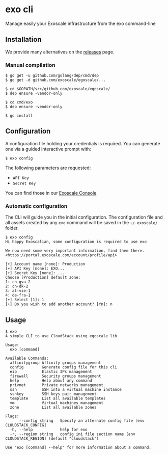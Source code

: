 # exo cli

Manage easily your Exoscale infrastructure from the exo command-line


## Installation

We provide many alternatives on the [releases](https://github.com/exoscale/egoscale/releases) page.

### Manual compilation

```
$ go get -u github.com/golang/dep/cmd/dep
$ go get -d github.com/exoscale/egoscale/...

$ cd $GOPATH/src/github.com/exoscale/egoscale/
$ dep ensure -vendor-only

$ cd cmd/exo
$ dep ensure -vendor-only

$ go install
```

## Configuration

A configuration file holding your credentials is required.
You can generate one via a guided interactive prompt with:

```
$ exo config
```

The following parameters are requested:

- `API Key`
- `Secret Key`

You can find those in our [Exoscale Console](https://portal.exoscale.com/account/profile/api)

### Automatic configuration

The CLI will guide you in the initial configuration.
The configuration file and all assets created by any `exo` command will be saved in the `~/.exoscale/` folder.

```shell
$ exo config
Hi happy Exoscalian, some configuration is required to use exo

We now need some very important information, find them there.
<https://portal.exoscale.com/account/profile/api>

[+] Account name [none]: Production
[+] API Key [none]: EXO...
[+] Secret Key [none]: ...
Choose [Production] default zone:
1: ch-gva-2
2: ch-dk-2
3: at-vie-1
4: de-fra-1
[+] Select [1]: 1
[+] Do you wish to add another account? [Yn]: n
```


## Usage

```shell
$ exo
A simple CLI to use CloudStack using egoscale lib

Usage:
  exo [command]

Available Commands:
  affinitygroup Affinity groups management
  config        Generate config file for this cli
  eip           Elastic IPs management
  firewall      Security groups management
  help          Help about any command
  privnet       Private networks management
  ssh           SSH into a virtual machine instance
  sshkey        SSH keys pair management
  template      List all available templates
  vm            Virtual machines management
  zone          List all available zones

Flags:
      --config string   Specify an alternate config file [env CLOUDSTACK_CONFIG]
  -h, --help            help for exo
  -r, --region string   config ini file section name [env CLOUDSTACK_REGION] (default "cloudstack")

Use "exo [command] --help" for more information about a command.
```
